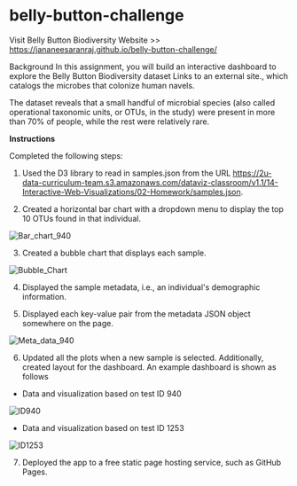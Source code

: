 # belly-button-challenge    

Visit Belly Button Biodiversity Website >> https://jananeesaranraj.github.io/belly-button-challenge/

Background
In this assignment, you will build an interactive dashboard to explore the Belly Button Biodiversity dataset Links to an external site., which catalogs the microbes that colonize human navels.

The dataset reveals that a small handful of microbial species (also called operational taxonomic units, or OTUs, in the study) were present in more than 70% of people, while the rest were relatively rare.

**Instructions**

Completed the following steps:

1. Used the D3 library to read in samples.json from the URL https://2u-data-curriculum-team.s3.amazonaws.com/dataviz-classroom/v1.1/14-Interactive-Web-Visualizations/02-Homework/samples.json.

2. Created a horizontal bar chart with a dropdown menu to display the top 10 OTUs found in that individual.

![Bar_chart_940](https://user-images.githubusercontent.com/112193116/209032508-68e492cc-1f31-4eb0-a513-3d172a8dd0bb.png)

3. Created a bubble chart that displays each sample.

![Bubble_Chart](https://user-images.githubusercontent.com/112193116/209032509-2e7d6c26-8e64-44b4-8fee-4b77526550b3.png)

4. Displayed the sample metadata, i.e., an individual's demographic information.

5. Displayed each key-value pair from the metadata JSON object somewhere on the page.

![Meta_data_940](https://user-images.githubusercontent.com/112193116/209032831-15d1f961-9176-403a-849b-f40f15710317.png)

6. Updated all the plots when a new sample is selected. Additionally, created  layout  for the dashboard. An example dashboard is shown as follows

* Data and visualization based on test ID 940

![ID940](https://user-images.githubusercontent.com/112193116/209032511-dc16baf3-e2d5-47fc-9cb6-ec6d7dda643d.png)

* Data and visualization based on test ID 1253

![ID1253](https://user-images.githubusercontent.com/112193116/209032513-d0c9674c-1e38-436a-839d-2fb1391e99b7.png)

7. Deployed the app to a free static page hosting service, such as GitHub Pages.
